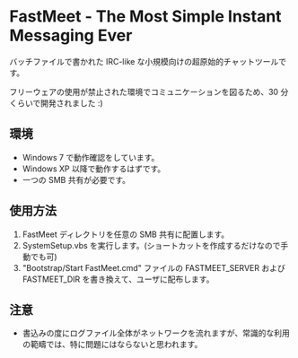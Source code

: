 FastMeet - The Most Simple Instant Messaging Ever
=================================================

バッチファイルで書かれた IRC-like な小規模向けの超原始的チャットツールです。

フリーウェアの使用が禁止された環境でコミュニケーションを図るため、30 分くらいで開発されました :)

環境
----
* Windows 7 で動作確認をしています。
* Windows XP 以降で動作するはずです。
* 一つの SMB 共有が必要です。

使用方法
--------
1. FastMeet ディレクトリを任意の SMB 共有に配置します。
2. SystemSetup.vbs を実行します。(ショートカットを作成するだけなので手動でも可)
3. "Bootstrap/Start FastMeet.cmd" ファイルの FASTMEET_SERVER および FASTMEET_DIR を書き換えて、ユーザに配布します。

注意
----
* 書込みの度にログファイル全体がネットワークを流れますが、常識的な利用の範疇では、特に問題にはならないと思われます。

